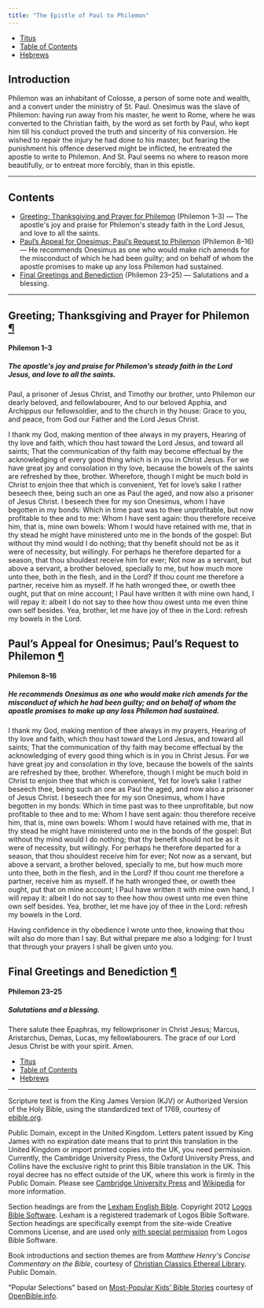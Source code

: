 ```yaml
---
title: "The Epistle of Paul to Philemon"
---
```


<ul class="nav my-3">
  <li class="nav-item"><a class="nav-link" href="./titus.html">Titus</a></li>
  <li class="nav-item"><a class="nav-link" href="./">Table of Contents</a></li>
  <li class="nav-item"><a class="nav-link" href="./hebrews.html">Hebrews</a></li>
</ul>

<h2 id="introduction">Introduction</h2>

Philemon was an inhabitant of Colosse, a person of some note and wealth, and a convert under the ministry of St. Paul. Onesimus was the slave of Philemon: having run away from his master, he went to Rome, where he was converted to the Christian faith, by the word as set forth by Paul, who kept him till his conduct proved the truth and sincerity of his conversion. He wished to repair the injury he had done to his master, but fearing the punishment his offence deserved might be inflicted, he entreated the apostle to write to Philemon. And St. Paul seems no where to reason more beautifully, or to entreat more forcibly, than in this epistle.

-----



## Contents

- [Greeting; Thanksgiving and Prayer for Philemon](#greeting-12) (Philemon 1–3) — The apostle's joy and praise for Philemon's steady faith in the Lord Jesus, and love to all the saints.
- [Paul’s Appeal for Onesimus; Paul’s Request to Philemon](#pauls-appeal-for-onesimus) (Philemon 8–16) — He recommends Onesimus as one who would make rich amends for the misconduct of which he had been guilty; and on behalf of whom the apostle promises to make up any loss Philemon had sustained.
- [Final Greetings and Benediction](#final-greetings-and-benediction-4) (Philemon 23–25) — Salutations and a blessing.

-----

<h2 class="heading" id="greeting-12">Greeting; Thanksgiving and Prayer for Philemon <a class="marker" href="#greeting-12">¶</a></h2>

<h4 class="passage">Philemon 1–3</h4>

<h5 class="themes">The apostle's joy and praise for Philemon's steady faith in the Lord Jesus, and love to all the saints.</h5>

<p>Paul, a prisoner of Jesus Christ, and Timothy our brother, unto Philemon our dearly beloved, and fellowlabourer, And to our beloved Apphia, and Archippus our fellowsoldier, and to the church in thy house: Grace to you, and peace, from God our Father and the Lord Jesus Christ.</p>

<p>I thank my God, making mention of thee always in my prayers, Hearing of thy love and faith, which thou hast toward the Lord Jesus, and toward all saints; That the communication of thy faith may become effectual by the acknowledging of every good thing which is in you in Christ Jesus. For we have great joy and consolation in thy love, because the bowels of the saints are refreshed by thee, brother. Wherefore, though I might be much bold in Christ to enjoin thee that which is convenient, Yet for love’s sake I rather beseech thee, being such an one as Paul the aged, and now also a prisoner of Jesus Christ. I beseech thee for my son Onesimus, whom I have begotten in my bonds: Which in time past was to thee unprofitable, but now profitable to thee and to me: Whom I have sent again: thou therefore receive him, that is, mine own bowels: Whom I would have retained with me, that in thy stead he might have ministered unto me in the bonds of the gospel: But without thy mind would I do nothing; that thy benefit should not be as it were of necessity, but willingly. For perhaps he therefore departed for a season, that thou shouldest receive him for ever; Not now as a servant, but above a servant, a brother beloved, specially to me, but how much more unto thee, both in the flesh, and in the Lord? If thou count me therefore a partner, receive him as myself. If he hath wronged thee, or oweth thee ought, put that on mine account; I Paul have written it with mine own hand, I will repay it: albeit I do not say to thee how thou owest unto me even thine own self besides. Yea, brother, let me have joy of thee in the Lord: refresh my bowels in the Lord.</p>

<h2 class="heading" id="pauls-appeal-for-onesimus">Paul’s Appeal for Onesimus; Paul’s Request to Philemon <a class="marker" href="#pauls-appeal-for-onesimus">¶</a></h2>

<h4 class="passage">Philemon 8–16</h4>

<h5 class="themes">He recommends Onesimus as one who would make rich amends for the misconduct of which he had been guilty; and on behalf of whom the apostle promises to make up any loss Philemon had sustained.</h5>

<p>I thank my God, making mention of thee always in my prayers, Hearing of thy love and faith, which thou hast toward the Lord Jesus, and toward all saints; That the communication of thy faith may become effectual by the acknowledging of every good thing which is in you in Christ Jesus. For we have great joy and consolation in thy love, because the bowels of the saints are refreshed by thee, brother. Wherefore, though I might be much bold in Christ to enjoin thee that which is convenient, Yet for love’s sake I rather beseech thee, being such an one as Paul the aged, and now also a prisoner of Jesus Christ. I beseech thee for my son Onesimus, whom I have begotten in my bonds: Which in time past was to thee unprofitable, but now profitable to thee and to me: Whom I have sent again: thou therefore receive him, that is, mine own bowels: Whom I would have retained with me, that in thy stead he might have ministered unto me in the bonds of the gospel: But without thy mind would I do nothing; that thy benefit should not be as it were of necessity, but willingly. For perhaps he therefore departed for a season, that thou shouldest receive him for ever; Not now as a servant, but above a servant, a brother beloved, specially to me, but how much more unto thee, both in the flesh, and in the Lord? If thou count me therefore a partner, receive him as myself. If he hath wronged thee, or oweth thee ought, put that on mine account; I Paul have written it with mine own hand, I will repay it: albeit I do not say to thee how thou owest unto me even thine own self besides. Yea, brother, let me have joy of thee in the Lord: refresh my bowels in the Lord.</p>

<p>Having confidence in thy obedience I wrote unto thee, knowing that thou wilt also do more than I say. But withal prepare me also a lodging: for I trust that through your prayers I shall be given unto you.</p>

<h2 class="heading" id="final-greetings-and-benediction-4">Final Greetings and Benediction <a class="marker" href="#final-greetings-and-benediction-4">¶</a></h2>

<h4 class="passage">Philemon 23–25</h4>

<h5 class="themes">Salutations and a blessing.</h5>

<p>There salute thee Epaphras, my fellowprisoner in Christ Jesus; Marcus, Aristarchus, Demas, Lucas, my fellowlabourers. The grace of our Lord Jesus Christ be with your spirit. Amen.</p>

<ul class="nav my-3">
  <li class="nav-item"><a class="nav-link" href="./titus.html">Titus</a></li>
  <li class="nav-item"><a class="nav-link" href="./">Table of Contents</a></li>
  <li class="nav-item"><a class="nav-link" href="./hebrews.html">Hebrews</a></li>
</ul>

---

<div class="small-print">

<p>Scripture text is from the King James Version (KJV) or Authorized Version of
the Holy Bible, using the standardized text of 1769, courtesy of <a
href="https://ebible.org/kjv/">ebible.org</a>.</p>

<p>Public Domain, except in the United Kingdom. Letters patent issued by King
James with no expiration date means that to print this translation in the
United Kingdom or import printed copies into the UK, you need
permission. Currently, the Cambridge University Press, the Oxford University
Press, and Collins have the exclusive right to print this Bible translation in
the UK. This royal decree has no effect outside of the UK, where this work is
firmly in the Public Domain. Please see
<a href="http://www.cambridge.org/about-us/who-we-are/queens-printers-patent">Cambridge University Press</a>
and <a href="https://en.wikipedia.org/wiki/King_James_Version#Copyright_status">Wikipedia</a>
for more information.</p>

<p>Section headings are from the
<a href="http://LexhamEnglishBible.com">Lexham English Bible</a>.
Copyright 2012 <a href="http://logos.com">Logos Bible Software</a>. Lexham is a
registered trademark of Logos Bible Software. Section headings are specifically
exempt from the site-wide Creative Commons License, and are used only
<a href="http://lexhamenglishbible.com/license/">with special permission</a> from
Logos Bible Software.</p>

<p>Book introductions and section themes are from <cite>Matthew Henry's Concise
Commentary on the Bible</cite>, courtesy of
<a href="https://www.ccel.org/ccel/henry/mhcc">Christian Classics Ethereal Library</a>.
Public Domain.</p>

<p>"Popular Selections" based on <a href="https://www.openbible.info/labs/kids-bible-stories/">Most-Popular Kids’ Bible Stories</a> courtesy of <a href="https://www.openbible.info/">OpenBible.info</a>.</p>

</div>